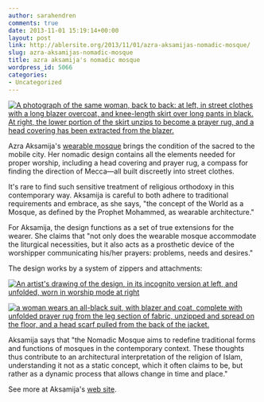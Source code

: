 ```yaml
---
author: sarahendren
comments: true
date: 2013-11-01 15:19:14+00:00
layout: post
link: http://ablersite.org/2013/11/01/azra-aksamijas-nomadic-mosque/
slug: azra-aksamijas-nomadic-mosque
title: azra aksamija's nomadic mosque
wordpress_id: 5066
categories:
- Uncategorized
---
```


[![A photograph of the same woman, back to back: at left, in street clothes with a long blazer overcoat, and knee-length skirt over long pants in black. At right, the lower portion of the skirt unzips to become a prayer rug, and a head covering has been extracted from the blazer.](http://ablersite.files.wordpress.com/2013/11/nomadicmosque.jpg)](http://ablersite.files.wordpress.com/2013/11/nomadicmosque.jpg)

Azra Aksamija's [wearable mosque](http://www.azraaksamija.net/nomadic-mosque/) brings the condition of the sacred to the mobile city. Her nomadic design contains all the elements needed for proper worship, including a head covering and prayer rug, a compass for finding the direction of Mecca—all built discreetly into street clothes.

It's rare to find such sensitive treatment of religious orthodoxy in this contemporary way. Aksamija is careful to both adhere to traditional requirements and embrace, as she says, "the concept of the World as a Mosque, as defined by the Prophet Mohammed, as wearable architecture."

For Aksamija, the design functions as a set of true extensions for the wearer. She claims that "not only does the wearable mosque accommodate the liturgical necessities, but it also acts as a prosthetic device of the worshipper communicating his/her prayers: problems, needs and desires."

The design works by a system of zippers and attachments:

[![An artist's drawing of the design, in its incognito version at left, and unfolded, worn in worship mode at right](http://ablersite.files.wordpress.com/2013/11/nm-2.jpg)](http://ablersite.files.wordpress.com/2013/11/nm-2.jpg)

[![a woman wears an all-black suit, with blazer and coat, complete with unfolded prayer rug from the leg section of fabric, unzipped and spread on the floor, and a head scarf pulled from the back of the jacket.](http://ablersite.files.wordpress.com/2013/11/azra-aksamija-nomadic-mosque-2005.jpg)](http://ablersite.files.wordpress.com/2013/11/azra-aksamija-nomadic-mosque-2005.jpg)

Aksamija says that "the Nomadic Mosque aims to redefine traditional forms and functions of mosques in the contemporary context. These thoughts thus contribute to an architectural interpretation of the religion of Islam, understanding it not as a static concept, which it often claims to be, but rather as a dynamic process that allows change in time and place."

See more at Aksamija's [web site](http://www.azraaksamija.net/nomadic-mosque/).
